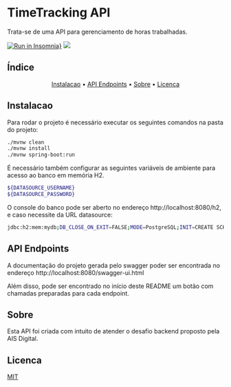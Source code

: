 # TimeTracking API

Trata-se de uma API para gerenciamento de horas trabalhadas.

[![Run in Insomnia}](https://insomnia.rest/images/run.svg)](https://insomnia.rest/run/?label=TimeTracking%20API&uri=https%3A%2F%2Fraw.githubusercontent.com%2Fangvamberg%2Ftimetracking-api%2Fmaster%2Fsrc%2Fmain%2Fresources%2FTimeTrackingAPI.json)
<img src="https://img.shields.io/static/v1?label=Spring&message=TimeTracking&color=36d648&style=for-the-badge&logo=Spring"/>

## Índice
<p align="center">
 <a href="#instalacao">Instalacao</a> •
 <a href="#api-endpoints">API Endpoints</a> • 
 <a href="#sobre">Sobre</a> • 
 <a href="#licenca">Licenca</a> 
</p>

## Instalacao

Para rodar o projeto é necessário executar os seguintes comandos na pasta do projeto:

```bash
./mvnw clean
./mvnw install
./mvnw spring-boot:run
```

É necessário também configurar as seguintes variáveis de ambiente para acesso ao banco em memória H2.

```bash
${DATASOURCE_USERNAME}
${DATASOURCE_PASSWORD}
```

O console do banco pode ser aberto no endereço http://localhost:8080/h2, e caso necessite da URL datasource:

```bash
jdbc:h2:mem:mydb;DB_CLOSE_ON_EXIT=FALSE;MODE=PostgreSQL;INIT=CREATE SCHEMA IF NOT EXISTS TIMETRACKING
```
## API Endpoints

A documentação do projeto gerada pelo swagger poder ser encontrada no endereço http://localhost:8080/swagger-ui.html

Além disso, pode ser encontrado no início deste README um botão com chamadas preparadas para cada endpoint.


## Sobre
Esta API foi criada com intuito de atender o desafio backend proposto pela AIS Digital.

## Licenca
[MIT](https://choosealicense.com/licenses/mit/)
